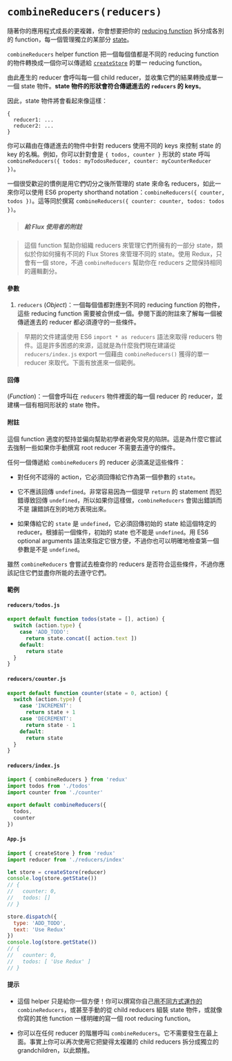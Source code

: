 # `combineReducers(reducers)`

隨著你的應用程式成長的更複雜，你會想要把你的 [reducing function](../Glossary.md#reducer) 拆分成各別的 function，每一個管理獨立的某部分 [state](../Glossary.md#state)。

`combineReducers` helper function 把一個每個值都是不同的 reducing function 的物件轉換成一個你可以傳遞給 [`createStore`](createStore.md) 的單一 reducing function。

由此產生的 reducer 會呼叫每一個 child reducer，並收集它們的結果轉換成單一一個 state 物件。**state 物件的形狀會符合傳遞進去的 `reducers` 的 keys**。

因此，state 物件將會看起來像這樣：

```
{
  reducer1: ...
  reducer2: ...
}
```

你可以藉由在傳遞進去的物件中針對 reducers 使用不同的 keys 來控制 state 的 key 的名稱。例如，你可以針對會是 `{ todos, counter }` 形狀的 state 呼叫 `combineReducers({ todos: myTodosReducer, counter: myCounterReducer })`。

一個很受歡迎的慣例是用它們切分之後所管理的 state 來命名 reducers，如此一來你可以使用 ES6 property shorthand notation：`combineReducers({ counter, todos })`。這等同於撰寫 `combineReducers({ counter: counter, todos: todos })`。

> ##### 給 Flux 使用者的附註

> 這個 function 幫助你組織 reducers 來管理它們所擁有的一部分 state，類似於你如何擁有不同的 Flux Stores 來管理不同的 state。使用 Redux，只會有一個 store，不過 `combineReducers` 幫助你在 reducers 之間保持相同的邏輯劃分。

#### 參數

1. `reducers` (*Object*)：一個每個值都對應到不同的 reducing function 的物件，這些 reducing function 需要被合併成一個。參閱下面的附註來了解每一個被傳遞進去的 reducer 都必須遵守的一些條件。

> 早期的文件建議使用 ES6 `import * as reducers` 語法來取得 reducers 物件。這是許多困惑的來源，這就是為什麼我們現在建議從 `reducers/index.js` export 一個藉由 `combineReducers()` 獲得的單一 reducer 來取代。下面有放進來一個範例。

#### 回傳

(*Function*)：一個會呼叫在 `reducers` 物件裡面的每一個 reducer 的 reducer，並建構一個有相同形狀的 state 物件。

#### 附註

這個 function 適度的堅持並偏向幫助初學者避免常見的陷阱。這是為什麼它嘗試去強制一些如果你手動撰寫 root reducer 不需要去遵守的條件。

任何一個傳遞給 `combineReducers` 的 reducer 必須滿足這些條件：

* 對任何不認得的 action，它必須回傳給它作為第一個參數的 `state`。

* 它不應該回傳 `undefined`。非常容易因為一個提早 `return` 的 statement 而犯錯導致回傳 `undefined`，所以如果你這樣做，`combineReducers` 會拋出錯誤而不是 讓錯誤在別的地方表現出來。

* 如果傳給它的 `state` 是 `undefined`，它必須回傳初始的 state 給這個特定的 reducer。根據前一個條件，初始的 state 也不能是 `undefined`。用 ES6 optional arguments 語法來指定它很方便，不過你也可以明確地檢查第一個參數是不是 `undefined`。

雖然 `combineReducers` 會嘗試去檢查你的 reducers 是否符合這些條件，不過你應該記住它們並盡你所能的去遵守它們。

#### 範例

#### `reducers/todos.js`

```js
export default function todos(state = [], action) {
  switch (action.type) {
    case 'ADD_TODO':
      return state.concat([ action.text ])
    default:
      return state
  }
}
```

#### `reducers/counter.js`

```js
export default function counter(state = 0, action) {
  switch (action.type) {
    case 'INCREMENT':
      return state + 1
    case 'DECREMENT':
      return state - 1
    default:
      return state
  }
}
```

#### `reducers/index.js`

```js
import { combineReducers } from 'redux'
import todos from './todos'
import counter from './counter'

export default combineReducers({
  todos,
  counter
})
```

#### `App.js`

```js
import { createStore } from 'redux'
import reducer from './reducers/index'

let store = createStore(reducer)
console.log(store.getState())
// {
//   counter: 0,
//   todos: []
// }

store.dispatch({
  type: 'ADD_TODO',
  text: 'Use Redux'
})
console.log(store.getState())
// {
//   counter: 0,
//   todos: [ 'Use Redux' ]
// }
```

#### 提示

* 這個 helper 只是給你一個方便！你可以撰寫你自己[用不同方式運作的](https://github.com/acdlite/reduce-reducers) `combineReducers`，或甚至手動的從 child reducers 組裝 state 物件，或就像你寫的其他 function 一樣明確的寫一個 root reducing function。

* 你可以在任何 reducer 的階層呼叫 `combineReducers`。它不需要發生在最上面。事實上你可以再次使用它把變得太複雜的 child reducers 拆分成獨立的 grandchildren，以此類推。

